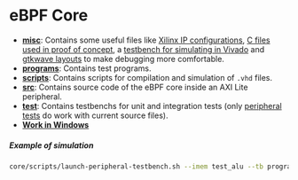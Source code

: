 # eBPF Core

 - [**misc**](./misc): Contains some useful files like [Xilinx IP configurations](./misc/xilinx_ips/), [C files used in proof of concept](./misc/app/), a [testbench for simulating in Vivado](./misc/top_mb.vhd) and [gtkwave layouts](./misc/gtkwave_layouts/) to make debugging more comfortable.
  - [**programs**](./programs): Contains test programs. 
 - [**scripts**](./scripts): Contains scripts for compilation and simulation of `.vhd` files. 
 - [**src**](./src): Contains source code of the eBPF core inside an AXI Lite peripheral.
 - [**test**](./test): Contains testbenchs for unit and integration tests (only [peripheral tests](./test/peripheral_test/) do work with current source files).
 - [**Work in Windows**](./doc/work-in-windows-ghdl.md) 


##### Example of simulation
```bash
core/scripts/launch-peripheral-testbench.sh --imem test_alu --tb program_test
```